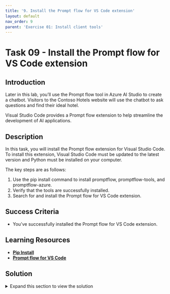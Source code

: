 ```yaml
---
title: '9. Install the Prompt flow for VS Code extension'
layout: default
nav_order: 9
parent: 'Exercise 01: Install client tools'
---
```


# Task 09 - Install the Prompt flow for VS Code extension

<!--- Estimated time: 5 minutes---> 

## Introduction

Later in this lab, you’ll use the Prompt flow tool in Azure AI Studio to create a chatbot. Visitors to the Contoso Hotels website will use the chatbot to ask questions and find their ideal hotel.

Visual Studio Code provides a Prompt flow extension to help streamline the development of AI applications. 

## Description

In this task, you will install the Prompt flow extension for Visual Studio Code. To install this extension, Visual Studio Code must be updated to the latest version and Python must be installed on your computer.

The key steps are as follows:

1. Use the pip install command to install promptflow, promptflow-tools, and promptflow-azure.
1. Verify that the tools are successfully installed.
1. Search for and install the Prompt flow for VS Code extension.

## Success Criteria

- You’ve successfully installed the Prompt flow for VS Code extension. 

## Learning Resources

- [**Pip Install**](https://python.land/virtual-environments/installing-packages-with-pip)
- [**Prompt flow for VS Code**](https://marketplace.visualstudio.com/items?itemName=prompt-flow.prompt-flow)

## Solution

<details markdown="block">
<summary>Expand this section to view the solution</summary>

1. In Visual Studio Code, select **Ctrl+Shift+X**  to open the **Visual Studio Code Extensions** pane.

1. In the **Extensions** pane **Search** field, enter **Prompt flow**.

1. In the search results, select **Prompt flow for VS Code** and then select **Install**. Wait while the extension installs.

   {: .warning }
   > You may see an error stating that the extension is not compatible with the version of Visual Studio Code that you’ve installed. If you see the error, follow the steps in Exercise 01 Task 02 to upgrade Visual Studio Code.

   {: .warning }
   > On some machines, pip does not properly install prompt flow tools. If this is the case, run the following four commands to install prompt flow using pipx instead of pip:

   > ```
   > uninstall promptflow: pip uninstall promptflow
   > python3 -m pip install --user pipx
   > python3 -m pipx ensurepath"
   > pipx install promptflow
   > ```

1. Enter the following command at the Visual Studio Code Terminal prompt. This command installs libraries that support Prompt flow.

    ```
    pip install promptflow promptflow-tools promptflow-azure
    ```

1. Enter the following command at the Visual Studio Code Terminal prompt. This command checks the installation.

    ```
    pf -v
    ```

   {: .note }
   > If the tools are correctly installed, version information for the tools displays in the Terminal window.

    ![wcakem07.png](../../media/wcakem07.png) 

   {: .warning }
   > If you see an error message stating that "pf" is not recognized, close Visual Studio Code. Then, launch Visual Studio Code as an administrator and repeat the steps in this task.

1. Leave Visual Studio Code open. You’ll use the tool again in the next task.

</details>
